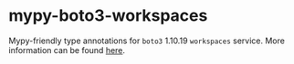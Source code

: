 # mypy-boto3-workspaces

Mypy-friendly type annotations for `boto3` 1.10.19 `workspaces` service.
More information can be found [here](https://github.com/vemel/mypy_boto3).
